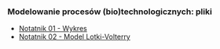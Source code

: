 ### Modelowanie procesów (bio)technologicznych: pliki


* [Notatnik 01 - Wykres](01_plot.ipynb)
* [Notatnik 02 - Model Lotki-Volterry](02_Model_Lotki-Volterry.ipynb)



